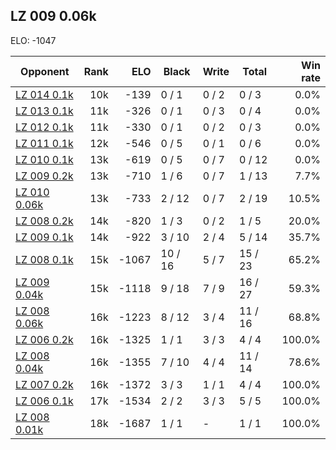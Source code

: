 ## LZ 009 0.06k ##

ELO: -1047

Opponent | Rank | ELO | Black | Write | Total | Win rate
---------|-----:|----:|-------|-------|-------|-------:
[LZ 014 0.1k](LZ%20014%200.1k.md) | 10k | -139 | 0 / 1 | 0 / 2 | 0 / 3 | 0.0%
[LZ 013 0.1k](LZ%20013%200.1k.md) | 11k | -326 | 0 / 1 | 0 / 3 | 0 / 4 | 0.0%
[LZ 012 0.1k](LZ%20012%200.1k.md) | 11k | -330 | 0 / 1 | 0 / 2 | 0 / 3 | 0.0%
[LZ 011 0.1k](LZ%20011%200.1k.md) | 12k | -546 | 0 / 5 | 0 / 1 | 0 / 6 | 0.0%
[LZ 010 0.1k](LZ%20010%200.1k.md) | 13k | -619 | 0 / 5 | 0 / 7 | 0 / 12 | 0.0%
[LZ 009 0.2k](LZ%20009%200.2k.md) | 13k | -710 | 1 / 6 | 0 / 7 | 1 / 13 | 7.7%
[LZ 010 0.06k](LZ%20010%200.06k.md) | 13k | -733 | 2 / 12 | 0 / 7 | 2 / 19 | 10.5%
[LZ 008 0.2k](LZ%20008%200.2k.md) | 14k | -820 | 1 / 3 | 0 / 2 | 1 / 5 | 20.0%
[LZ 009 0.1k](LZ%20009%200.1k.md) | 14k | -922 | 3 / 10 | 2 / 4 | 5 / 14 | 35.7%
[LZ 008 0.1k](LZ%20008%200.1k.md) | 15k | -1067 | 10 / 16 | 5 / 7 | 15 / 23 | 65.2%
[LZ 009 0.04k](LZ%20009%200.04k.md) | 15k | -1118 | 9 / 18 | 7 / 9 | 16 / 27 | 59.3%
[LZ 008 0.06k](LZ%20008%200.06k.md) | 16k | -1223 | 8 / 12 | 3 / 4 | 11 / 16 | 68.8%
[LZ 006 0.2k](LZ%20006%200.2k.md) | 16k | -1325 | 1 / 1 | 3 / 3 | 4 / 4 | 100.0%
[LZ 008 0.04k](LZ%20008%200.04k.md) | 16k | -1355 | 7 / 10 | 4 / 4 | 11 / 14 | 78.6%
[LZ 007 0.2k](LZ%20007%200.2k.md) | 16k | -1372 | 3 / 3 | 1 / 1 | 4 / 4 | 100.0%
[LZ 006 0.1k](LZ%20006%200.1k.md) | 17k | -1534 | 2 / 2 | 3 / 3 | 5 / 5 | 100.0%
[LZ 008 0.01k](LZ%20008%200.01k.md) | 18k | -1687 | 1 / 1 | - | 1 / 1 | 100.0%
